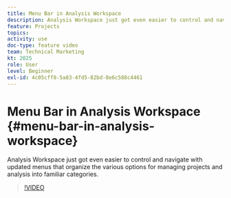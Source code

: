 ```yaml
---
title: Menu Bar in Analysis Workspace
description: Analysis Workspace just got even easier to control and navigate with updated menus that organize the various options for managing projects and analysis into familiar categories.
feature: Projects
topics: 
activity: use
doc-type: feature video
team: Technical Marketing
kt: 2025
role: User
level: Beginner
exl-id: 4c05cff8-5a83-4fd5-82bd-8e6c588c4461
---
```

# Menu Bar in Analysis Workspace {#menu-bar-in-analysis-workspace}

Analysis Workspace just got even easier to control and navigate with updated menus that organize the various options for managing projects and analysis into familiar categories.

>[!VIDEO](https://video.tv.adobe.com/v/23965/?quality=12)

